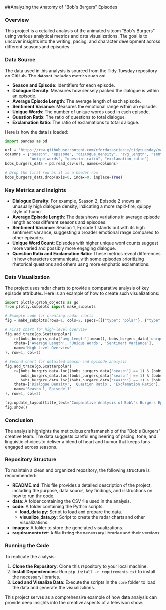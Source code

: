 ##Analyzing the Anatomy of "Bob's Burgers" Episodes

### Overview

This project is a detailed analysis of the animated sitcom "Bob's Burgers" using various analytical metrics and data visualizations. The goal is to uncover insights into the writing, pacing, and character development across different seasons and episodes.

### Data Source

The data used in this analysis is sourced from the Tidy Tuesday repository on GitHub. The dataset includes metrics such as:

- **Season and Episode**: Identifiers for each episode.
- **Dialogue Density**: Measures how densely packed the dialogue is within an episode.
- **Average Episode Length**: The average length of each episode.
- **Sentiment Variance**: Measures the emotional range within an episode.
- **Unique Words**: The number of unique words used in each episode.
- **Question Ratio**: The ratio of questions to total dialogue.
- **Exclamation Ratio**: The ratio of exclamations to total dialogue.

Here is how the data is loaded:

```python
import pandas as pd

url = 'https://raw.githubusercontent.com/rfordatascience/tidytuesday/master/data/2024/2024-11-19/episode_metrics.csv'
columns = ["season", "episode", "dialogue_density", "avg_length", "sentiment_variance",
           "unique_words", "question_ratio", "exclamation_ratio"]
bobs_burgers_data = pd.read_csv(url, names=columns)

# Drop the first row as it is a header row
bobs_burgers_data.drop(axis=0, index=0, inplace=True)
```

### Key Metrics and Insights

- **Dialogue Density**: For example, Season 2, Episode 2 shows an unusually high dialogue density, indicating a more rapid-fire, quippy style of humor.
- **Average Episode Length**: The data shows variations in average episode length across different seasons and episodes.
- **Sentiment Variance**: Season 1, Episode 1 stands out with its high sentiment variance, suggesting a broader emotional range compared to other episodes.
- **Unique Word Count**: Episodes with higher unique word counts suggest more varied and possibly more engaging dialogue.
- **Question Ratio and Exclamation Ratio**: These metrics reveal differences in how characters communicate, with some episodes prioritizing rhetorical questions and others using more emphatic exclamations.

### Data Visualization

The project uses radar charts to provide a comparative analysis of key episode attributes. Here is an example of how to create such visualizations:

```python
import plotly.graph_objects as go
from plotly.subplots import make_subplots

# Example code for creating radar charts
fig = make_subplots(rows=1, cols=2, specs=[[{"type": "polar"}, {"type": "polar"}]])

# First chart for high-level overview
fig.add_trace(go.Scatterpolar(
    r=[bobs_burgers_data['avg_length'].mean(), bobs_burgers_data['unique_words'].mean(), bobs_burgers_data['sentiment_variance'].mean()],
    theta=['Average Length', 'Unique Words', 'Sentiment Variance'],
    name='High-Level Overview'
), row=1, col=1)

# Second chart for detailed season and episode analysis
fig.add_trace(go.Scatterpolar(
    r=[bobs_burgers_data.loc[(bobs_burgers_data['season'] == 1) & (bobs_burgers_data['episode'] == 1), 'dialogue_density'].values[0],
       bobs_burgers_data.loc[(bobs_burgers_data['season'] == 1) & (bobs_burgers_data['episode'] == 1), 'question_ratio'].values[0],
       bobs_burgers_data.loc[(bobs_burgers_data['season'] == 1) & (bobs_burgers_data['episode'] == 1), 'exclamation_ratio'].values[0]],
    theta=['Dialogue Density', 'Question Ratio', 'Exclamation Ratio'],
    name='Season 1, Episode 1'
), row=1, col=2)

fig.update_layout(title_text='Comparative Analysis of Bob\'s Burgers Episodes')
fig.show()
```

### Conclusion

The analysis highlights the meticulous craftsmanship of the "Bob's Burgers" creative team. The data suggests careful engineering of pacing, tone, and linguistic choices to deliver a blend of heart and humor that keeps fans engaged across seasons.

### Repository Structure

To maintain a clean and organized repository, the following structure is recommended:

- **README.md**: This file provides a detailed description of the project, including the purpose, data source, key findings, and instructions on how to run the code.
- **data**: A folder containing the CSV file used in the analysis.
- **code**: A folder containing the Python scripts.
  - **load_data.py**: Script to load and prepare the data.
  - **visualize_data.py**: Script to create the radar charts and other visualizations.
- **images**: A folder to store the generated visualizations.
- **requirements.txt**: A file listing the necessary libraries and their versions.

### Running the Code

To replicate the analysis:
1. **Clone the Repository**: Clone this repository to your local machine.
2. **Install Dependencies**: Run `pip install -r requirements.txt` to install the necessary libraries.
3. **Load and Visualize Data**: Execute the scripts in the `code` folder to load the data and generate the visualizations.

This project serves as a comprehensive example of how data analysis can provide deep insights into the creative aspects of a television show.
